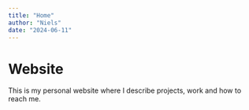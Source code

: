 ```yaml
---
title: "Home"
author: "Niels"
date: "2024-06-11"
---
```


# Website
This is my personal website where I describe projects, work and how to reach me.

